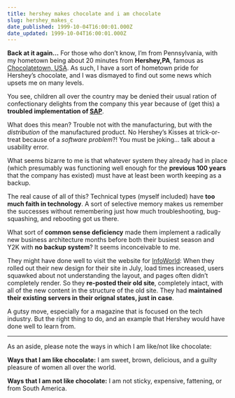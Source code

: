 ```yaml
---
title: hershey makes chocolate and i am chocolate
slug: hershey_makes_c
date_published: 1999-10-04T16:00:01.000Z
date_updated: 1999-10-04T16:00:01.000Z
---
```


**Back at it again…** For those who don’t know, I’m from Pennsylvania, with my hometown being about 20 minutes from **Hershey,PA**, famous as [Chocolatetown, USA](http://www.hersheys.com). As such, I have a sort of hometown pride for Hershey’s chocolate, and I was dismayed to find out some news which upsets me on many levels.

You see, children all over the country may be denied their usual ration of confectionary delights from the company this year because of (get this) a **troubled implementation of [SAP](http://www.mysap.com)**.

What does this mean? Trouble not with the manufacturing, but with the *distribution* of the manufactured product. No Hershey’s Kisses at trick-or-treat because of a *software problem*?! You must be joking… talk about a usability error.

What seems bizarre to me is that whatever system they already had in place (which presumably was functioning well enough for the **previous 100 years** that the company has existed) must have at least been worth keeping as a backup.

The real cause of all of this? Technical types (myself included) have **too much faith in technology**. A sort of selective memory makes us remember the successes without remembering just how much troubleshooting, bug-squashing, and rebooting got us there.

What sort of **common sense deficiency** made them implement a radically new business architecture months before both their busiest season and Y2K with **no backup system**? It seems inconceivable to me.

They might have done well to visit the website for [InfoWorld](http://www.infoworld.com): When they rolled out their new design for their site in July, load times increased, users squawked about not understanding the layout, and pages often didn’t completely render. So they **re-posted their old site**, completely intact, with all of the new content in the structure of the old site. They had **maintained their existing servers in their orignal states, just in case**.

A gutsy move, especially for a magazine that is focused on the tech industry. But the right thing to do, and an example that Hershey would have done well to learn from.

---

As an aside, please note the ways in which I am like/not like chocolate:

**Ways that I am like chocolate:** I am sweet, brown, delicious, and a guilty pleasure of women all over the world.

**Ways that I am not like chocolate:** I am not sticky, expensive, fattening, or from South America.
